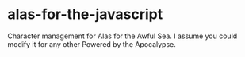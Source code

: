 # alas-for-the-javascript
Character management for Alas for the Awful Sea. I assume you could modify it for any other Powered by the Apocalypse.
